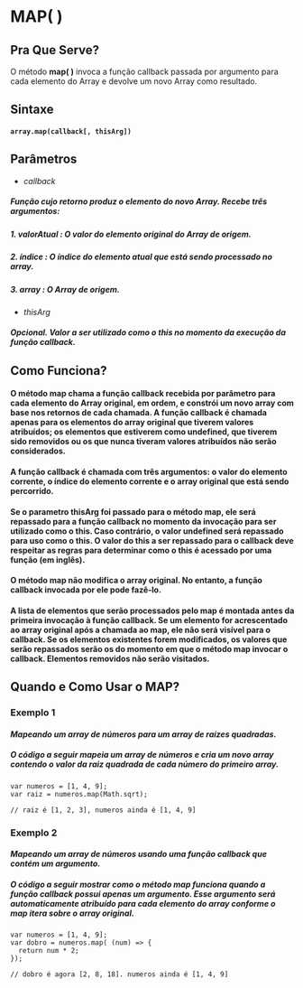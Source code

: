 # **MAP( )**

## **Pra Que Serve?**
O método **map( )** invoca a função callback passada por argumento para cada elemento do Array e devolve um novo Array como resultado.

## **Sintaxe**

#### ``` array.map(callback[, thisArg]) ```

## **Parâmetros**
 - *callback*
##### Função cujo retorno produz o elemento do novo Array. Recebe três argumentos:

##### 1. **valorAtual** : O valor do elemento original do Array de origem. 
##### 2. **índice** : O índice do elemento atual que está sendo processado no array.
##### 3. **array** : O Array de origem.
- *thisArg*
##### Opcional. Valor a ser utilizado como o this no momento da execução da função callback.


## **Como Funciona?**
#### O método **map** chama a função callback recebida por parâmetro para cada elemento do Array original, em ordem, e **constrói um novo array** com base nos retornos de cada chamada. A função callback é chamada apenas para os elementos do array original que tiverem valores atribuídos; os elementos que estiverem como undefined, que tiverem sido removidos ou os que nunca tiveram valores atribuídos não serão considerados.

#### A função **callback** é chamada com três argumentos: o valor do elemento corrente, o índice do elemento corrente e o array original que está sendo percorrido.

#### Se o parametro thisArg foi passado para o método map, ele será repassado para a função callback no momento da invocação para ser utilizado como o this. Caso contrário, o valor undefined será repassado para uso como o this. O valor do this a ser repassado para o callback deve respeitar as regras para determinar como o this é acessado por uma função (em inglês).

#### **O método map não modifica o array original**. No entanto, a função callback invocada por ele pode fazê-lo.

#### A lista de elementos que serão processados pelo map é montada antes da primeira invocação à função callback. Se um elemento for acrescentado ao array original após a chamada ao map, ele não será visível para o callback. Se os elementos existentes forem modificados, os valores que serão repassados serão os do momento em que o método map invocar o callback. Elementos removidos não serão visitados.


## **Quando e Como Usar o MAP?**
### **Exemplo 1**
#### *Mapeando um array de números para um array de raízes quadradas.*

##### O código a seguir mapeia um array de números e cria um novo array contendo o valor da raiz quadrada de cada número do primeiro array.

``` 
var numeros = [1, 4, 9];
var raiz = numeros.map(Math.sqrt);

// raiz é [1, 2, 3], numeros ainda é [1, 4, 9]
```

### **Exemplo 2** 
#### *Mapeando um array de números usando uma função callback que contém um argumento.*

##### O código a seguir mostrar como o método map funciona quando a função callback possui apenas um argumento. Esse argumento será automaticamente atribuído para cada elemento do array conforme o map itera sobre o array original.

```
var numeros = [1, 4, 9];
var dobro = numeros.map( (num) => {
  return num * 2;
});

// dobro é agora [2, 8, 18]. numeros ainda é [1, 4, 9]
```